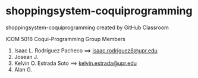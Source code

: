 # shoppingsystem-coquiprogramming
shoppingsystem-coquiprogramming created by GitHub Classroom

ICOM 5016
Coqui-Programming Group Members
1) Isaac L. Rodríguez Pacheco ==> isaac.rodriguez6@upr.edu 
2) Josean J. 
3) Kelvin O. Estrada Soto ==> kelvin.estrada@upr.edu
4) Alan G. 
